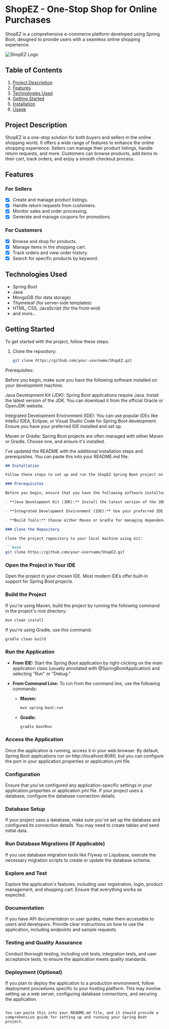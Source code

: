 # ShopEZ - One-Stop Shop for Online Purchases

ShopEZ is a comprehensive e-commerce platform developed using Spring Boot, designed to provide users with a seamless online shopping experience.

![ShopEZ Logo](link-to-your-logo-image.png)

## Table of Contents

1. [Project Description](#project-description)
2. [Features](#features)
3. [Technologies Used](#technologies-used)
4. [Getting Started](#getting-started)
5. [Installation](#installation)
6. [Usage](#usage)


## Project Description

ShopEZ is a one-stop solution for both buyers and sellers in the online shopping world. It offers a wide range of features to enhance the online shopping experience. Sellers can manage their product listings, handle return requests, and more. Customers can browse products, add items to their cart, track orders, and enjoy a smooth checkout process.

## Features

### For Sellers

- [x] Create and manage product listings.
- [x] Handle return requests from customers.
- [x] Monitor sales and order processing.
- [x] Generate and manage coupons for promotions.

### For Customers

- [x] Browse and shop for products.
- [x] Manage items in the shopping cart.
- [x] Track orders and view order history.
- [x] Search for specific products by keyword.

## Technologies Used

- Spring Boot
- Java
- MongoDB (for data storage)
- Thymeleaf (for server-side templates)
- HTML, CSS, JavaScript (for the front-end)
- and more...

## Getting Started

To get started with the project, follow these steps:

1. Clone the repository:

   ```bash
   git clone https://github.com/your-username/ShopEZ.git

Prerequisites:

Before you begin, make sure you have the following software installed on your development machine:

Java Development Kit (JDK): Spring Boot applications require Java. Install the latest version of the JDK. You can download it from the official Oracle or OpenJDK website.

Integrated Development Environment (IDE): You can use popular IDEs like IntelliJ IDEA, Eclipse, or Visual Studio Code for Spring Boot development. Ensure you have your preferred IDE installed and set up.

Maven or Gradle: Spring Boot projects are often managed with either Maven or Gradle. Choose one, and ensure it's installed.

I've updated the README with the additional installation steps and prerequisites. You can paste this into your README.md file:

```markdown
## Installation

Follow these steps to set up and run the ShopEZ Spring Boot project on your local development environment.

### Prerequisites

Before you begin, ensure that you have the following software installed on your development machine:

- **Java Development Kit (JDK):** Install the latest version of the JDK from the official Oracle or OpenJDK website.

- **Integrated Development Environment (IDE):** Use your preferred IDE for Spring Boot development, such as IntelliJ IDEA, Eclipse, or Visual Studio Code.

- **Build Tools:** Choose either Maven or Gradle for managing dependencies and building the project.

### Clone the Repository

Clone the project repository to your local machine using Git:

```bash
git clone https://github.com/your-username/ShopEZ.git
```

### Open the Project in Your IDE

Open the project in your chosen IDE. Most modern IDEs offer built-in support for Spring Boot projects.

### Build the Project

If you're using Maven, build the project by running the following command in the project's root directory:

```bash
mvn clean install
```

If you're using Gradle, use this command:

```bash
gradle clean build
```

### Run the Application

- **From IDE:** Start the Spring Boot application by right-clicking on the main application class (usually annotated with @SpringBootApplication) and selecting "Run" or "Debug."

- **From Command Line:** To run from the command line, use the following commands:

  - **Maven:**

    ```bash
    mvn spring-boot:run
    ```

  - **Gradle:**

    ```bash
    gradle bootRun
    ```

### Access the Application

Once the application is running, access it in your web browser. By default, Spring Boot applications run on http://localhost:8080, but you can configure the port in your application.properties or application.yml file.

### Configuration

Ensure that you've configured any application-specific settings in your application.properties or application.yml file. If your project uses a database, configure the database connection details.

### Database Setup

If your project uses a database, make sure you've set up the database and configured its connection details. You may need to create tables and seed initial data.

### Run Database Migrations (If Applicable)

If you use database migration tools like Flyway or Liquibase, execute the necessary migration scripts to create or update the database schema.

### Explore and Test

Explore the application's features, including user registration, login, product management, and shopping cart. Ensure that everything works as expected.

### Documentation

If you have API documentation or user guides, make them accessible to users and developers. Provide clear instructions on how to use the application, including endpoints and sample requests.

### Testing and Quality Assurance

Conduct thorough testing, including unit tests, integration tests, and user acceptance tests, to ensure the application meets quality standards.

### Deployment (Optional)

If you plan to deploy the application to a production environment, follow deployment procedures specific to your hosting platform. This may involve setting up a web server, configuring database connections, and securing the application.
```

You can paste this into your README.md file, and it should provide a comprehensive guide for setting up and running your Spring Boot project.
